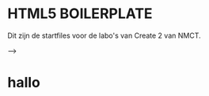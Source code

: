 <!-- # Create 2 labo start files -->
# HTML5 BOILERPLATE 
Dit zijn de startfiles voor de labo's van Create 2 van NMCT. 
<!-- In deze module gaan we een HTML/CSS boilerplate maken. Die kan je dan bijhouden voor alle toekomstige webprojecten. Verander de readme zodat het duidelijk is dat dit jouw boilerplate is.  --> -->

# hallo
